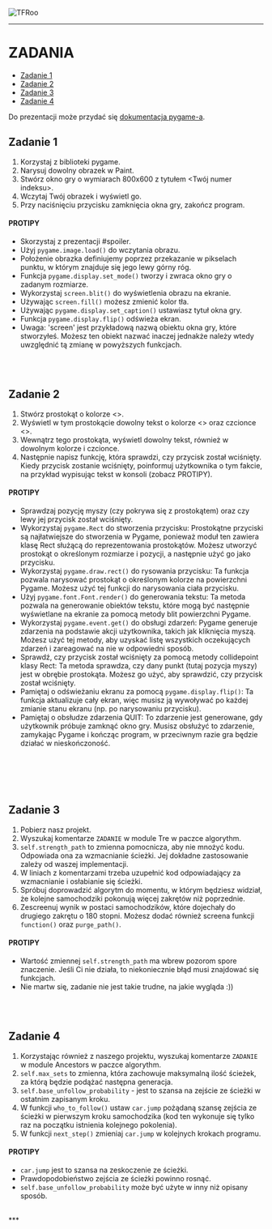 ![TFRoo](https://github.com/jd-kowal/__TFR__/assets/94318576/723ebdd8-38d8-4861-aa36-b27ad81c5377)

*** 

# ZADANIA  
* [Zadanie 1](#Zadanie-1)
* [Zadanie 2](#Zadanie-2)
* [Zadanie 3](#Zadanie-3)
* [Zadanie 4](#Zadanie-4)

Do prezentacji może przydać się [dokumentacja pygame-a][pg].

[pg]: https://www.pygame.org/docs/

## Zadanie 1 
1.	Korzystaj z biblioteki pygame. 
2.	Narysuj dowolny obrazek w Paint. 
3.	Stwórz okno gry o wymiarach 800x600 z tytułem <Twój numer indeksu>. 
4.	Wczytaj Twój obrazek i wyświetl go. 
5.	Przy naciśnięciu przycisku zamknięcia okna gry, zakończ program. 

#### PROTIPY 
-	Skorzystaj z prezentacji #spoiler. 
-	Użyj ```pygame.image.load()``` do wczytania obrazu. 
-	Położenie obrazka definiujemy poprzez przekazanie w pikselach punktu, w którym znajduje się jego lewy górny róg. 
-	Funkcja ```pygame.display.set_mode()``` tworzy i zwraca okno gry o zadanym rozmiarze. 
-	Wykorzystaj ```screen.blit()``` do wyświetlenia obrazu na ekranie. 
-	Używając ```screen.fill()``` możesz zmienić kolor tła. 
-	Używając ```pygame.display.set_caption()``` ustawiasz tytuł okna gry. 
-	Funkcja ```pygame.display.flip()``` odświeża ekran. 
-	Uwaga: 'screen' jest przykładową nazwą obiektu okna gry, które stworzyłeś. Możesz ten obiekt nazwać inaczej jednakże należy wtedy uwzględnić tą zmianę w powyższych funkcjach. 

<br /> 
<br /> 

## Zadanie 2 
1.	Stwórz prostokąt o kolorze <>.  
2.	Wyświetl w tym prostokącie dowolny tekst o kolorze <> oraz czcionce <>. 
3.	Wewnątrz tego prostokąta, wyświetl dowolny tekst, również w dowolnym kolorze i czcionce. 
4.	Następnie napisz funkcję, która sprawdzi, czy przycisk został wciśnięty. Kiedy przycisk zostanie wciśnięty, poinformuj użytkownika o tym fakcie, na przykład wypisując tekst w konsoli (zobacz PROTIPY).  

#### PROTIPY
-	Sprawdzaj pozycję myszy (czy pokrywa się z prostokątem) oraz czy lewy jej przycisk został wciśnięty.  
-	Wykorzystaj ```pygame.Rect``` do stworzenia przycisku: Prostokątne przyciski są najłatwiejsze do stworzenia w Pygame, ponieważ moduł ten zawiera klasę Rect służącą do reprezentowania prostokątów. Możesz utworzyć prostokąt o określonym rozmiarze i pozycji, a następnie użyć go jako przycisku. 
-	Wykorzystaj ```pygame.draw.rect()``` do rysowania przycisku: Ta funkcja pozwala narysować prostokąt o określonym kolorze na powierzchni Pygame. Możesz użyć tej funkcji do narysowania ciała przycisku. 
-	Użyj ```pygame.font.Font.render()``` do generowania tekstu: Ta metoda pozwala na generowanie obiektów tekstu, które mogą być następnie wyświetlane na ekranie za pomocą metody blit powierzchni Pygame. 
-	Wykorzystaj ```pygame.event.get()``` do obsługi zdarzeń: Pygame generuje zdarzenia na podstawie akcji użytkownika, takich jak kliknięcia myszą. Możesz użyć tej metody, aby uzyskać listę wszystkich oczekujących zdarzeń i zareagować na nie w odpowiedni sposób. 
-	Sprawdź, czy przycisk został wciśnięty za pomocą metody collidepoint klasy Rect: Ta metoda sprawdza, czy dany punkt (tutaj pozycja myszy) jest w obrębie prostokąta. Możesz go użyć, aby sprawdzić, czy przycisk został wciśnięty.  
-	Pamiętaj o odświeżaniu ekranu za pomocą ```pygame.display.flip()```: Ta funkcja aktualizuje cały ekran, więc musisz ją wywoływać po każdej zmianie stanu ekranu (np. po narysowaniu przycisku). 
-	Pamiętaj o obsłudze zdarzenia QUIT: To zdarzenie jest generowane, gdy użytkownik próbuje zamknąć okno gry. Musisz obsłużyć to zdarzenie, zamykając Pygame i kończąc program, w przeciwnym razie gra będzie działać w nieskończoność.   

<br /> 
<br /> 

<br /> 
<br /> 

## Zadanie 3 
1. Pobierz nasz projekt.
2. Wyszukaj komentarze ```ZADANIE``` w module Tre w paczce algorythm.
3.  ```self.strength_path``` to zmienna pomocnicza, aby nie mnożyć kodu. Odpowiada ona za wzmacnianie ścieżki. Jej dokładne zastosowanie zależy od waszej implementacji.
4. W liniach z komentarzami trzeba uzupełnić kod odpowiadający za wzmacnianie i osłabianie się ścieżki.
5. Spróbuj doprowadzić algorytm do momentu, w którym będziesz widział, że kolejne samochodziki pokonują więcej zakrętów niż poprzednie.
6. Zescreenuj wynik w postaci samochodzików, które dojechały do drugiego zakrętu o 180 stopni. Możesz dodać również screena funkcji ```function()``` oraz ```purge_path()```.

#### PROTIPY
-	Wartość zmiennej ```self.strength_path``` ma wbrew pozorom spore znaczenie. Jeśli Ci nie działa, to niekoniecznie błąd musi znajdować się funkcjach.
-	Nie martw się, zadanie nie jest takie trudne, na jakie wygląda :))

<br /> 
<br /> 

## Zadanie 4
1. Korzystając również z naszego projektu, wyszukaj komentarze ```ZADANIE``` w module Ancestors w paczce algorythm.
2. ```self.max_sets``` to zmienna, która zachowuje maksymalną ilość ścieżek, za którą będzie podążać następna generacja.
3. ```self.base_unfollow_probability``` - jest to szansa na zejście ze ścieżki w ostatnim zapisanym kroku.
4. W funkcji ```who_to_follow()``` ustaw ```car.jump``` pożądaną szansę zejścia ze ścieżki w pierwszym kroku samochodzika (kod ten wykonuje się tylko raz na początku istnienia kolejnego pokolenia). 
5. W funkcji ```next_step()``` zmieniaj ```car.jump``` w kolejnych krokach programu.

#### PROTIPY
- ```car.jump``` jest to szansa na zeskoczenie ze ścieżki.
-	Prawdopodobieństwo zejścia ze ścieżki powinno rosnąć.
-	```self.base_unfollow_probability``` może być użyte w inny niż opisany sposób.

<br /> 
***
<br /> 
